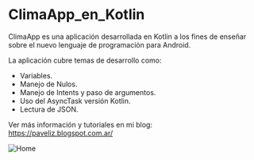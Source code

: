 # ClimaApp_en_Kotlin
ClimaApp es una aplicación desarrollada en Kotlin a los fines de enseñar sobre el nuevo lenguaje de programación para Android.

La aplicación cubre temas de desarrollo como:

- Variables.
- Manejo de Nulos.
- Manejo de Intents y paso de argumentos.
- Uso del AsyncTask versión Kotlin.
- Lectura de JSON.

Ver más información y tutoriales en mi blog: https://paveliz.blogspot.com.ar/

![Home](https://s3-us-west-2.amazonaws.com/paveliz-github-images/climaapp_home.png)

